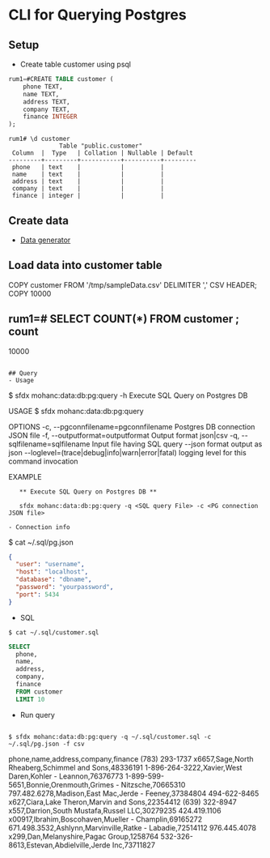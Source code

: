 # CLI for Querying Postgres 

## Setup

- Create table customer using psql

```sql
rum1=#CREATE TABLE customer ( 
    phone TEXT, 
    name TEXT, 
    address TEXT, 
    company TEXT, 
    finance INTEGER
);

```

```
rum1# \d customer 
              Table "public.customer"
 Column  |  Type   | Collation | Nullable | Default 
---------+---------+-----------+----------+---------
 phone   | text    |           |          | 
 name    | text    |           |          | 
 address | text    |           |          | 
 company | text    |           |          | 
 finance | integer |           |          | 
```

## Create data 
- [Data generator](https://github.com/mohan-chinnappan-n/cli-dx/blob/master/data-util.md#eaload)

## Load data into customer table 
 COPY customer FROM '/tmp/sampleData.csv' DELIMITER ',' CSV HEADER;
 COPY 10000

rum1=# SELECT COUNT(*) FROM customer ;
 count 
-------
 10000
```

## Query
- Usage
```
$ sfdx mohanc:data:db:pg:query -h
Execute SQL Query on Postgres DB

USAGE
  $ sfdx mohanc:data:db:pg:query

OPTIONS
  -c, --pgconnfilename=pgconnfilename             Postgres DB connection JSON file
  -f, --outputformat=outputformat                 Output format json|csv
  -q, --sqlfilename=sqlfilename                   Input file having SQL query
  --json                                          format output as json
  --loglevel=(trace|debug|info|warn|error|fatal)  logging level for this command invocation

EXAMPLE

       ** Execute SQL Query on Postgres DB **

       sfdx mohanc:data:db:pg:query -q <SQL query File> -c <PG connection JSON file> 

```
- Connection info
```
$ cat ~/.sql/pg.json 
```json
{
  "user": "username",
  "host": "localhost",
  "database": "dbname",
  "password": "yourpassword",
  "port": 5434
}
```

- SQL
```
$ cat ~/.sql/customer.sql
```

```sql
SELECT 
  phone,
  name,
  address,
  company,
  finance
  FROM customer 
  LIMIT 10 
```
- Run query
```

```
```
$ sfdx mohanc:data:db:pg:query -q ~/.sql/customer.sql -c ~/.sql/pg.json -f csv
```
phone,name,address,company,finance
(783) 293-1737 x6657,Sage,North Rheaberg,Schimmel and Sons,48336191
1-896-264-3222,Xavier,West Daren,Kohler - Leannon,76376773
1-899-599-5651,Bonnie,Orenmouth,Grimes - Nitzsche,70665310
797.482.6278,Madison,East Mac,Jerde - Feeney,37384804
494-622-8465 x627,Ciara,Lake Theron,Marvin and Sons,22354412
(639) 322-8947 x557,Darrion,South Mustafa,Russel LLC,30279235
424.419.1106 x00917,Ibrahim,Boscohaven,Mueller - Champlin,69165272
671.498.3532,Ashlynn,Marvinville,Ratke - Labadie,72514112
976.445.4078 x299,Dan,Melanyshire,Pagac Group,1258764
532-326-8613,Estevan,Abdielville,Jerde Inc,73711827
```


